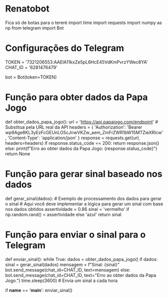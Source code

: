 # Renatobot
Fica só de botas para o tereré
import time
import requests
import numpy as np
from telegram import Bot

# Configurações do Telegram
TOKEN = '7321206553:AAElA11kxZe5pL6HcE45VdKmPvrzYWec8YA'
CHAT_ID = '6281476479'

bot = Bot(token=TOKEN)

# Função para obter dados da Papa Jogo
def obter_dados_papa_jogo():
    url = 'https://api.papajogo.com/endpoint'  # Substitua pela URL real da API
    headers = {
        'Authorization': 'Bearer wp9Age8KL3yEzFcGEUnLO5cJnwVKZw_aem_ZmFrZWR1bW15MTZieXRlcw',
        'Content-Type': 'application/json'
    }
    response = requests.get(url, headers=headers)
    if response.status_code == 200:
        return response.json()
    else:
        print(f"Erro ao obter dados da Papa Jogo: {response.status_code}")
        return None

# Função para gerar sinal baseado nos dados
def gerar_sinal(dados):
    # Exemplo de processamento dos dados para gerar o sinal
    # Aqui você deve implementar a lógica para gerar um sinal com base nos dados obtidos
    assertividade = 0.86
    sinal = 'vermelho' if np.random.rand() < assertividade else 'azul'
    return sinal

# Função para enviar o sinal para o Telegram
def enviar_sinal():
    while True:
        dados = obter_dados_papa_jogo()
        if dados:
            sinal = gerar_sinal(dados)
            mensagem = f"Sinal: {sinal}"
            bot.send_message(chat_id=CHAT_ID, text=mensagem)
        else:
            bot.send_message(chat_id=CHAT_ID, text="Erro ao obter dados da Papa Jogo.")
        time.sleep(3600)  # Envia um sinal a cada hora

if __name__ == '__main__':
    enviar_sinal()
